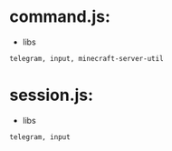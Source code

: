 # command.js: 
- libs

```bash
telegram, input, minecraft-server-util
```

# session.js: 
- libs

```bash
telegram, input
```

